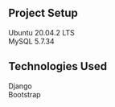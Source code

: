 ## Project Setup

Ubuntu 20.04.2 LTS <br />
MySQL 5.7.34

## Technologies Used

Django  <br />
Bootstrap

